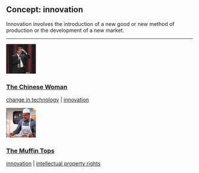 ## Concept: innovation

Innovation involves the introduction of a new good or new method of production or the development of a new market.

<hr>
<div class="clip-listing">
<img src="media/icons/chinese_woman.jpg" alt="The Chinese Woman icon">

### [The Chinese Woman](../clip/58/)

[change in technology](/concept/change-in-technology/) | [innovation](/concept/innovation/)
</div>

<div class="clip-listing">
<img src="media/icons/muffin_tops_clip2__.jpg" alt="The Muffin Tops icon">

### [The Muffin Tops](../clip/85/)

[innovation](/concept/innovation/) | [intellectual property rights](/concept/intellectual-property-rights/)
</div>

